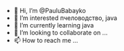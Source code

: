 - 👋 Hi, I’m @PauluBabayko
- 👀 I’m interested  пчеловодство,  java
- 🌱 I’m currently learning java
- 💞️ I’m looking to collaborate on ...
- 📫 How to reach me ...

<!---
PauluBabayko/PauluBabayko is a ✨ special ✨ repository because its `README.md` (this file) appears on your GitHub profile.
You can click the Preview link to take a look at your changes.
--->
